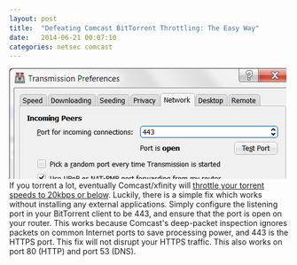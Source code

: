 ```yaml
---
layout: post
title:  "Defeating Comcast BitTorrent Throttling: The Easy Way"
date:   2014-06-21 00:07:10
categories: netsec comcast
---
```


![Example settings in Transmission](/images/transmission.png)
If you torrent a lot, eventually Comcast/xfinity will [throttle your torrent speeds to 20kbps or below](/images/throttling.png). Luckily, there is a simple fix which works without installing any external applications. Simply configure the listening port in your BitTorrent client to be 443, and ensure that the port is open on your router. This works because Comcast's deep-packet inspection ignores packets on common Internet ports to save processing power, and 443 is the HTTPS port. This fix will not disrupt your HTTPS traffic. This also works on port 80 (HTTP) and port 53 (DNS).